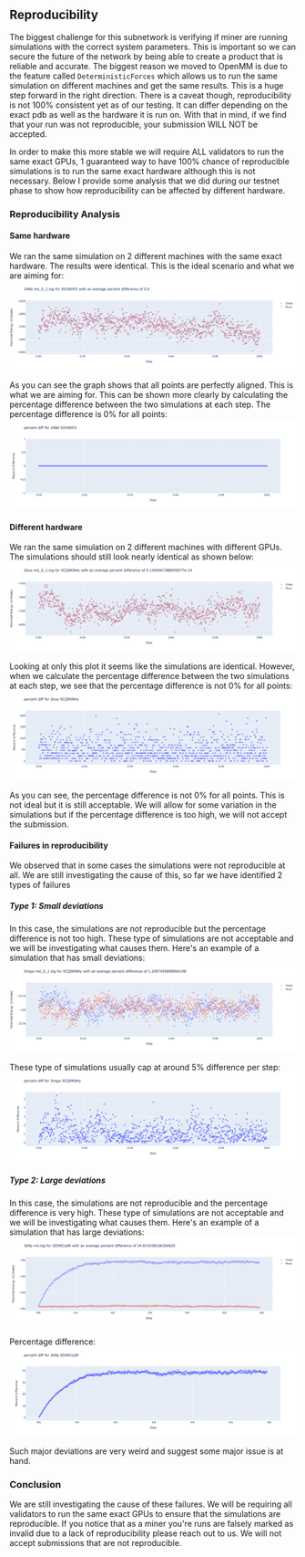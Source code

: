 ## Reproducibility

The biggest challenge for this subnetwork is verifying if miner are running simulations with the correct system parameters. This is important so we can secure the future of the network by being able to create a product that is reliable and accurate. The biggest reason we moved to OpenMM is due to the feature called `DeterministicForces` which allows us to run the same simulation on different machines and get the same results. This is a huge step forward in the right direction. There is a caveat though, reproducibility is not 100% consistent yet as of our testing. It can differ depending on the exact pdb as well as the hardware it is run on. With that in mind, if we find that your run was not reproducible, your submission WILL NOT be accepted.

In order to make this more stable we will require ALL validators to run the same exact GPUs, 1 guaranteed way to have 100% chance of reproducible simulations is to run the same exact hardware although this is not necessary. Below I provide some analysis that we did during our testnet phase to show how reproducibility can be affected by different hardware.

### Reproducibility Analysis

#### Same hardware
We ran the same simulation on 2 different machines with the same exact hardware. The results were identical. This is the ideal scenario and what we are aiming for:
![alt text](assets/perfect_reproducibility_same_hardware.png)

As you can see the graph shows that all points are perfectly aligned. This is what we are aiming for. This can be shown more clearly by calculating the percentage difference between the two simulations at each step. The percentage difference is 0% for all points:
![alt text](assets/perfect_reproducibility_same_hardware_percent_diff.png)

#### Different hardware
We ran the same simulation on 2 different machines with different GPUs. The simulations should still look nearly identical as shown below: 
![alt text](assets/perfect_reproducibility_different_hardware.png)

Looking at only this plot it seems like the simulations are identical. However, when we calculate the percentage difference between the two simulations at each step, we see that the percentage difference is not 0% for all points:
![alt text](assets/perfect_reproducibility_different_hardware_percent_diff.png)

As you can see, the percentage difference is not 0% for all points. This is not ideal but it is still acceptable. We will allow for some variation in the simulations but if the percentage difference is too high, we will not accept the submission.

#### Failures in reproducibility
We observed that in some cases the simulations were not reproducible at all. We are still investigating the cause of this, so far we have identified 2 types of failures

##### Type 1: Small deviations
In this case, the simulations are not reproducible but the percentage difference is not too high. These type of simulations are not acceptable and we will be investigating what causes them. Here's an example of a simulation that has small deviations:
![alt text](assets/bad_reproducibility_small_deviation.png)

These type of simulations usually cap at around 5% difference per step:
![alt text](assets/bad_reproducibility_small_deviation_percent_diff.png)

##### Type 2: Large deviations
In this case, the simulations are not reproducible and the percentage difference is very high. These type of simulations are not acceptable and we will be investigating what causes them. Here's an example of a simulation that has large deviations:
![alt text](assets/bad_reproducibility_big_deviation.png)

Percentage difference:
![alt text](assets/bad_reproducibility_big_deviation_percentage_diff.png)

Such major deviations are very weird and suggest some major issue is at hand.

### Conclusion
We are still investigating the cause of these failures. We will be requiring all validators to run the same exact GPUs to ensure that the simulations are reproducible. If you notice that as a miner you're runs are falsely marked as invalid due to a lack of reproducibility please reach out to us. We will not accept submissions that are not reproducible.